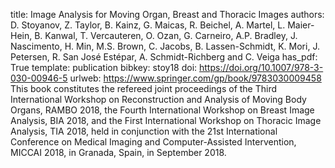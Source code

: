 title: Image Analysis for Moving Organ, Breast and Thoracic Images
authors: D. Stoyanov, Z. Taylor, B. Kainz, G. Maicas, R. Beichel, A. Martel, L. Maier-Hein, B. Kanwal, T. Vercauteren, O. Ozan, G. Carneiro, A.P. Bradley, J. Nascimento, H. Min, M.S. Brown, C. Jacobs, B. Lassen-Schmidt, K. Mori, J. Petersen, R. San José Estépar, A. Schmidt-Richberg and C. Veiga
has_pdf: True
template: publication
bibkey: stoy18
doi: https://doi.org/10.1007/978-3-030-00946-5
urlweb: https://www.springer.com/gp/book/9783030009458
This book constitutes the refereed joint proceedings of the Third International Workshop on Reconstruction and Analysis of Moving Body Organs, RAMBO 2018, the Fourth International Workshop on Breast Image Analysis, BIA 2018, and the First International Workshop on Thoracic Image Analysis, TIA 2018, held in conjunction with the 21st International Conference on Medical Imaging and Computer-Assisted Intervention, MICCAI 2018, in Granada, Spain, in September 2018.

